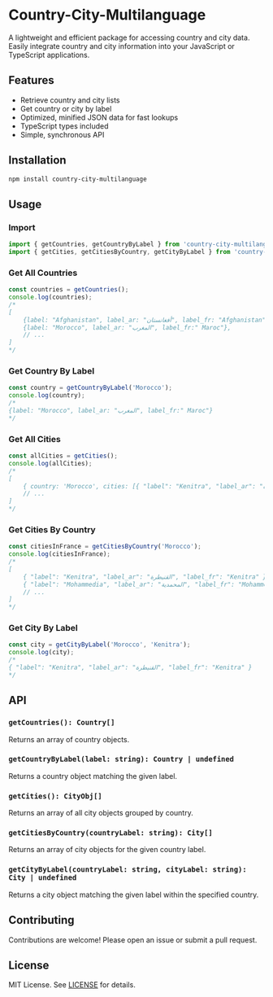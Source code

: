 # Country-City-Multilanguage

A lightweight and efficient package for accessing country and city data. Easily integrate country and city information into your JavaScript or TypeScript applications.

## Features

- Retrieve country and city lists
- Get country or city by label
- Optimized, minified JSON data for fast lookups
- TypeScript types included
- Simple, synchronous API

## Installation

```bash
npm install country-city-multilanguage
```

## Usage

### Import

```typescript
import { getCountries, getCountryByLabel } from 'country-city-multilanguage';
import { getCities, getCitiesByCountry, getCityByLabel } from 'country-city-multilanguage';
```

### Get All Countries

```typescript
const countries = getCountries();
console.log(countries);
/*
[
    {label: "Afghanistan", label_ar: "أفغانستان", label_fr: "Afghanistan"},
    {label: "Morocco", label_ar: "المغرب", label_fr:" Maroc"},
    // ...
]
*/
```

### Get Country By Label

```typescript
const country = getCountryByLabel('Morocco');
console.log(country);
/*
{label: "Morocco", label_ar: "المغرب", label_fr:" Maroc"}
*/
```

### Get All Cities

```typescript
const allCities = getCities();
console.log(allCities);
/*
[
    { country: 'Morocco', cities: [{ "label": "Kenitra", "label_ar": "القنيطرة", "label_fr": "Kenitra" }, ...] },
    // ...
]
*/
```

### Get Cities By Country

```typescript
const citiesInFrance = getCitiesByCountry('Morocco');
console.log(citiesInFrance);
/*
[
    { "label": "Kenitra", "label_ar": "القنيطرة", "label_fr": "Kenitra" },
    { "label": "Mohammedia", "label_ar": "المحمدية", "label_fr": "Mohammedia" },
    // ...
]
*/
```

### Get City By Label

```typescript
const city = getCityByLabel('Morocco', 'Kenitra');
console.log(city);
/*
{ "label": "Kenitra", "label_ar": "القنيطرة", "label_fr": "Kenitra" }
*/
```

## API

### `getCountries(): Country[]`

Returns an array of country objects.

### `getCountryByLabel(label: string): Country | undefined`

Returns a country object matching the given label.

### `getCities(): CityObj[]`

Returns an array of all city objects grouped by country.

### `getCitiesByCountry(countryLabel: string): City[]`

Returns an array of city objects for the given country label.

### `getCityByLabel(countryLabel: string, cityLabel: string): City | undefined`

Returns a city object matching the given label within the specified country.

## Contributing

Contributions are welcome! Please open an issue or submit a pull request.

## License

MIT License. See [LICENSE](LICENSE) for details.